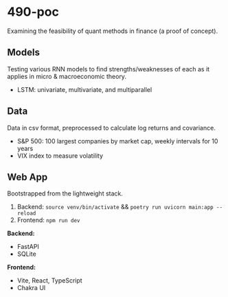 # 490-poc
Examining the feasibility of quant methods in finance (a proof of concept).

## Models
Testing various RNN models to find strengths/weaknesses of each as it applies in micro & macroeconomic theory.
* LSTM: univariate, multivariate, and multiparallel

## Data
Data in csv format, preprocessed to calculate log returns and covariance.
* S&P 500: 100 largest companies by market cap, weekly intervals for 10 years
* VIX index to measure volatility

## Web App

Bootstrapped from the lightweight stack.
1. Backend: `source venv/bin/activate` && `poetry run uvicorn main:app --reload`
2. Frontend: `npm run dev`

**Backend:**
* FastAPI
* SQLite

**Frontend:**
* Vite, React, TypeScript
* Chakra UI
